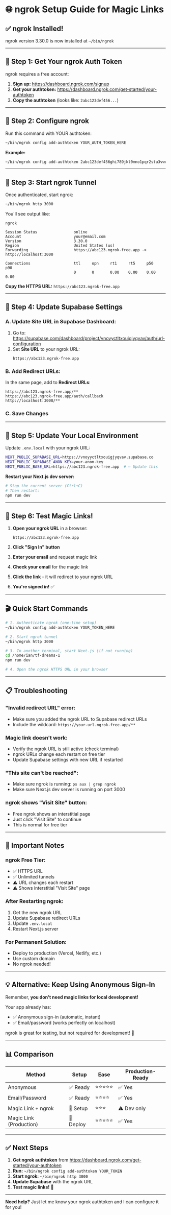 # 🌐 ngrok Setup Guide for Magic Links

## ✅ ngrok Installed!

ngrok version 3.30.0 is now installed at `~/bin/ngrok`

---

## 🔑 Step 1: Get Your ngrok Auth Token

ngrok requires a free account:

1. **Sign up:** https://dashboard.ngrok.com/signup
2. **Get your authtoken:** https://dashboard.ngrok.com/get-started/your-authtoken
3. **Copy the authtoken** (looks like: `2abc123def456...`)

---

## 🚀 Step 2: Configure ngrok

Run this command with YOUR authtoken:

```bash
~/bin/ngrok config add-authtoken YOUR_AUTH_TOKEN_HERE
```

**Example:**
```bash
~/bin/ngrok config add-authtoken 2abc123def456ghi789jkl0mno1pqr2stu3vwx4yz
```

---

## 🎯 Step 3: Start ngrok Tunnel

Once authenticated, start ngrok:

```bash
~/bin/ngrok http 3000
```

You'll see output like:
```
ngrok

Session Status                online
Account                       your@email.com
Version                       3.30.0
Region                        United States (us)
Forwarding                    https://abc123.ngrok-free.app -> http://localhost:3000

Connections                   ttl     opn     rt1     rt5     p50     p90
                              0       0       0.00    0.00    0.00    0.00
```

**Copy the HTTPS URL:** `https://abc123.ngrok-free.app`

---

## 🔧 Step 4: Update Supabase Settings

### **A. Update Site URL in Supabase Dashboard:**

1. Go to: https://supabase.com/dashboard/project/vnoyyctltxouigjyqvav/auth/url-configuration
2. Set **Site URL** to your ngrok URL:
   ```
   https://abc123.ngrok-free.app
   ```

### **B. Add Redirect URLs:**

In the same page, add to **Redirect URLs**:
```
https://abc123.ngrok-free.app/**
https://abc123.ngrok-free.app/auth/callback
http://localhost:3000/**
```

### **C. Save Changes**

---

## 📝 Step 5: Update Your Local Environment

Update `.env.local` with your ngrok URL:

```bash
NEXT_PUBLIC_SUPABASE_URL=https://vnoyyctltxouigjyqvav.supabase.co
NEXT_PUBLIC_SUPABASE_ANON_KEY=your-anon-key
NEXT_PUBLIC_BASE_URL=https://abc123.ngrok-free.app  # ← Update this
```

**Restart your Next.js dev server:**
```bash
# Stop the current server (Ctrl+C)
# Then restart:
npm run dev
```

---

## 🧪 Step 6: Test Magic Links!

1. **Open your ngrok URL** in a browser:
   ```
   https://abc123.ngrok-free.app
   ```

2. **Click "Sign In" button**

3. **Enter your email** and request magic link

4. **Check your email** for the magic link

5. **Click the link** - it will redirect to your ngrok URL

6. **You're signed in!** ✅

---

## 🎬 Quick Start Commands

```bash
# 1. Authenticate ngrok (one-time setup)
~/bin/ngrok config add-authtoken YOUR_TOKEN_HERE

# 2. Start ngrok tunnel
~/bin/ngrok http 3000

# 3. In another terminal, start Next.js (if not running)
cd /home/ian/tf-dreams-1
npm run dev

# 4. Open the ngrok HTTPS URL in your browser
```

---

## 📋 Troubleshooting

### **"Invalid redirect URL" error:**
- Make sure you added the ngrok URL to Supabase redirect URLs
- Include the wildcard: `https://your-url.ngrok-free.app/**`

### **Magic link doesn't work:**
- Verify the ngrok URL is still active (check terminal)
- ngrok URLs change each restart on free tier
- Update Supabase settings with new URL if restarted

### **"This site can't be reached":**
- Make sure ngrok is running: `ps aux | grep ngrok`
- Make sure Next.js dev server is running on port 3000

### **ngrok shows "Visit Site" button:**
- Free ngrok shows an interstitial page
- Just click "Visit Site" to continue
- This is normal for free tier

---

## 🔄 Important Notes

### **ngrok Free Tier:**
- ✅ HTTPS URL
- ✅ Unlimited tunnels
- ⚠️ URL changes each restart
- ⚠️ Shows interstitial "Visit Site" page

### **After Restarting ngrok:**
1. Get the new ngrok URL
2. Update Supabase redirect URLs
3. Update `.env.local`
4. Restart Next.js server

### **For Permanent Solution:**
- Deploy to production (Vercel, Netlify, etc.)
- Use custom domain
- No ngrok needed!

---

## 💡 Alternative: Keep Using Anonymous Sign-In

Remember, **you don't need magic links for local development!**

Your app already has:
- ✅ Anonymous sign-in (automatic, instant)
- ✅ Email/password (works perfectly on localhost)

ngrok is great for testing, but not required for development! 🚀

---

## 📊 Comparison

| Method | Setup | Ease | Production-Ready |
|--------|-------|------|------------------|
| Anonymous | ✅ Ready | ⭐⭐⭐⭐⭐ | ✅ Yes |
| Email/Password | ✅ Ready | ⭐⭐⭐⭐ | ✅ Yes |
| Magic Link + ngrok | 🔧 Setup | ⭐⭐⭐ | ⚠️ Dev only |
| Magic Link (Production) | 🚀 Deploy | ⭐⭐⭐⭐⭐ | ✅ Yes |

---

## ✅ Next Steps

1. **Get ngrok authtoken** from https://dashboard.ngrok.com/get-started/your-authtoken
2. **Run:** `~/bin/ngrok config add-authtoken YOUR_TOKEN`
3. **Start ngrok:** `~/bin/ngrok http 3000`
4. **Update Supabase** with the ngrok URL
5. **Test magic links!** 🎉

---

**Need help?** Just let me know your ngrok authtoken and I can configure it for you!

